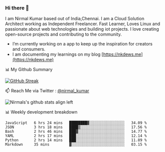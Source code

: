 ### Hi there 👋

 I am Nirmal Kumar based out of India,Chennai. I am a Cloud Solution Architect working as Independent Freelancer. Fast Learner, Loves Linux and passionate about web technologies and building iot projects. I love creating open-source projects and contributing to the community.

- I’m currently working on a app to keep up the inspiration for creators and consumers.
- I am documenting my learnings on my blog [https://nkdews.me](https://nkdews.me)


📊 My Github Summary

[![GitHub Streak](https://github-readme-streak-stats.herokuapp.com?user=nk-gears&theme=dark&hide_border=true&date_format=M%20j%5B%2C%20Y%5D)](https://git.io/streak-stats)


📫 Reach Me via  Twitter : [@nirmal_kumar](https://twitter.com/nirmal_kumar)

![Nirmals's github stats align left](https://github-readme-stats.vercel.app/api?username=nk-gears&show_icons=true)


📊 Weekly development breakdown

<!--START_SECTION:waka-->

```text
JavaScript   6 hrs 24 mins   ████████▓░░░░░░░░░░░░░░░░   34.09 %
JSON         3 hrs 18 mins   ████▒░░░░░░░░░░░░░░░░░░░░   17.56 %
Bash         2 hrs 46 mins   ███▓░░░░░░░░░░░░░░░░░░░░░   14.77 %
YAML         2 hrs 17 mins   ███░░░░░░░░░░░░░░░░░░░░░░   12.14 %
Python       2 hrs 14 mins   ███░░░░░░░░░░░░░░░░░░░░░░   11.89 %
Markdown     35 mins         ▓░░░░░░░░░░░░░░░░░░░░░░░░   03.15 %
```

<!--END_SECTION:waka-->



